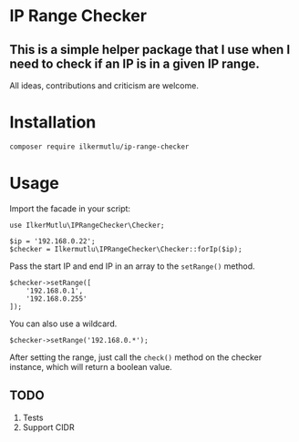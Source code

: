 # IP Range Checker

This is a simple helper package that I use when I need to check if an IP is in a given IP range.
-

All ideas, contributions and criticism are welcome.

# Installation

```bash
composer require ilkermutlu/ip-range-checker
````

# Usage

Import the facade in your script:

    use IlkerMutlu\IPRangeChecker\Checker;

    $ip = '192.168.0.22';
    $checker = Ilkermutlu\IPRangeChecker\Checker::forIp($ip);

Pass the start IP and end IP in an array to the ```setRange()``` method.

    $checker->setRange([
        '192.168.0.1',
        '192.168.0.255'
    ]);

You can also use a wildcard.

    $checker->setRange('192.168.0.*');

After setting the range, just call the ```check()``` method on the checker instance, which will return a boolean value.

## TODO

1. Tests
2. Support CIDR
